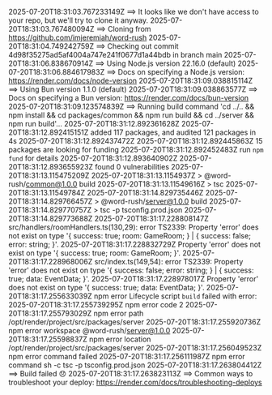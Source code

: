 2025-07-20T18:31:03.767233149Z ==> It looks like we don't have access to your repo, but we'll try to clone it anyway.
2025-07-20T18:31:03.767480094Z ==> Cloning from https://github.com/imjeremiah/word-rush
2025-07-20T18:31:04.749242759Z ==> Checking out commit 4d98f35275ad5af4004a747e241f0677d1a44bdb in branch main
2025-07-20T18:31:06.838670914Z ==> Using Node.js version 22.16.0 (default)
2025-07-20T18:31:06.884617983Z ==> Docs on specifying a Node.js version: https://render.com/docs/node-version
2025-07-20T18:31:09.038815114Z ==> Using Bun version 1.1.0 (default)
2025-07-20T18:31:09.038863577Z ==> Docs on specifying a Bun version: https://render.com/docs/bun-version
2025-07-20T18:31:09.123574839Z ==> Running build command 'cd ../.. && npm install && cd packages/common && npm run build && cd ../server && npm run build'...
2025-07-20T18:31:12.892361628Z 
2025-07-20T18:31:12.892415151Z added 117 packages, and audited 121 packages in 4s
2025-07-20T18:31:12.892437472Z 
2025-07-20T18:31:12.892445863Z 15 packages are looking for funding
2025-07-20T18:31:12.892452483Z   run `npm fund` for details
2025-07-20T18:31:12.893640902Z 
2025-07-20T18:31:12.893655923Z found 0 vulnerabilities
2025-07-20T18:31:13.115475209Z 
2025-07-20T18:31:13.1154937Z > @word-rush/common@1.0.0 build
2025-07-20T18:31:13.11549616Z > tsc
2025-07-20T18:31:13.11549784Z 
2025-07-20T18:31:14.829735446Z 
2025-07-20T18:31:14.829766457Z > @word-rush/server@1.0.0 build
2025-07-20T18:31:14.829770757Z > tsc -p tsconfig.prod.json
2025-07-20T18:31:14.829773688Z 
2025-07-20T18:31:17.228808147Z src/handlers/roomHandlers.ts(130,29): error TS2339: Property 'error' does not exist on type '{ success: true; room: GameRoom; } | { success: false; error: string; }'.
2025-07-20T18:31:17.228832729Z   Property 'error' does not exist on type '{ success: true; room: GameRoom; }'.
2025-07-20T18:31:17.228968006Z src/index.ts(149,54): error TS2339: Property 'error' does not exist on type '{ success: false; error: string; } | { success: true; data: EventData<T>; }'.
2025-07-20T18:31:17.228978017Z   Property 'error' does not exist on type '{ success: true; data: EventData<T>; }'.
2025-07-20T18:31:17.255633039Z npm error Lifecycle script `build` failed with error:
2025-07-20T18:31:17.255739295Z npm error code 2
2025-07-20T18:31:17.255793029Z npm error path /opt/render/project/src/packages/server
2025-07-20T18:31:17.255920736Z npm error workspace @word-rush/server@1.0.0
2025-07-20T18:31:17.25598837Z npm error location /opt/render/project/src/packages/server
2025-07-20T18:31:17.256049523Z npm error command failed
2025-07-20T18:31:17.256111987Z npm error command sh -c tsc -p tsconfig.prod.json
2025-07-20T18:31:17.263804412Z ==> Build failed 😞
2025-07-20T18:31:17.263823113Z ==> Common ways to troubleshoot your deploy: https://render.com/docs/troubleshooting-deploys
